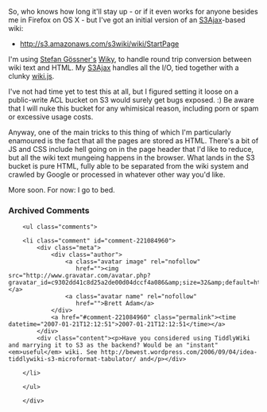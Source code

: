  <p>So, who knows how long it'll stay up - or if it even works for anyone besides me in Firefox on OS X - but I've got an initial version of an <a href="http://decafbad.com/trac/wiki/S3Ajax">S3Ajax</a>-based wiki:</p>
     <ul>
     <li>
     <span><a href="http://s3.amazonaws.com/s3wiki/wiki/StartPage"><a href="http://s3.amazonaws.com/s3wiki/wiki/StartPage">http://s3.amazonaws.com/s3wiki/wiki/StartPage</a></a></span>
     </li>
     </ul>
 <p>I'm using <a href="http://goessner.net/">Stefan G&ouml;ssner's</a> <a href="http://goessner.net/articles/wiky/">Wiky</a>, to handle round trip conversion between wiki text and HTML.  My <a href="http://decafbad.com/trac/wiki/S3Ajax">S3Ajax</a> handles all the I/O, tied together with a clunky <a href="http://s3.amazonaws.com/s3wiki/js/wiki.js">wiki.js</a>.</p>
 <p>I've not had time yet to test this at all, but I figured setting it loose on a public-write ACL bucket on S3 would surely get bugs exposed.  :) Be aware that I will nuke this bucket for any whimisical reason, including porn or spam or excessive usage costs.</p>
 <p>Anyway, one of the main tricks to this thing of which I'm particularly enamoured is the fact that all the pages are stored as HTML.  There's a bit of JS and CSS include hell going on in the page header that I'd like to reduce, but all the wiki text mungeing happens in the browser.  What lands in the S3 bucket is pure HTML, fully able to be separated from the wiki system and crawled by Google or processed in whatever other way you'd like.</p>
 <p>More soon.  For now:  I go to bed.</p>

<div id="comments" class="comments archived-comments">
            <h3>Archived Comments</h3>
            
        <ul class="comments">
            
        <li class="comment" id="comment-221084960">
            <div class="meta">
                <div class="author">
                    <a class="avatar image" rel="nofollow" 
                       href=""><img src="http://www.gravatar.com/avatar.php?gravatar_id=c9302dd41c8d25a2de00d04dccf4a086&amp;size=32&amp;default=http://mediacdn.disqus.com/1320279820/images/noavatar32.png"/></a>
                    <a class="avatar name" rel="nofollow" 
                       href="">Brett Adam</a>
                </div>
                <a href="#comment-221084960" class="permalink"><time datetime="2007-01-21T12:12:51">2007-01-21T12:12:51</time></a>
            </div>
            <div class="content"><p>Have you considered using TiddlyWiki and marrying it to S3 as the backend? Would be an "instant" <em>useful</em> wiki. See http://bewest.wordpress.com/2006/09/04/idea-tiddlywiki-s3-microformat-tabulator/ and</p></div>
            
        </li>
    
        </ul>
    
        </div>
    